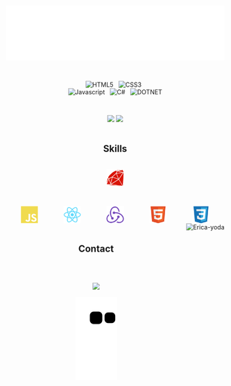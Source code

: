 

<p align="center">
<img src="header.svg" />
</p>

&nbsp;

<div align="center">
  
![HTML5](https://img.shields.io/badge/HTML5-00008b?style=for-the-badge&logo=html5&logoColor=ff6216)
&nbsp;
![CSS3](https://img.shields.io/badge/CSS3-00008b?style=for-the-badge&logo=css3&logoColor=007fff)
&nbsp;  
![Javascript](https://img.shields.io/badge/JavaScript-00008b?style=for-the-badge&logo=javascript&logoColor=fffb27)
&nbsp;
![C#](https://img.shields.io/badge/C%23-00008b?style=for-the-badge&logo=csharp&logoColor=6fcf00)
&nbsp;
![DOTNET](https://img.shields.io/badge/.NET-00008b?style=for-the-badge&logo=dotnet&logoColor=8c00ca)

&nbsp;

<img height="180em" src="https://github-readme-stats.vercel.app/api?username=reinchemo&show_icons=true&theme=github_dark&include_all_commits=true&count_private=true"/>

<img height="180em" src="https://github-readme-stats.vercel.app/api/top-langs/?username=reinchemo&layout=compact&langs_count=7&theme=github_dark"/>

  
<br />
<br /> 
  
  
   ## Skills
<div style="display: inline_block"><br>
  <img height="40" align="center" alt="Erica-Ruby" height="30" width="40" src="https://raw.githubusercontent.com/devicons/devicon/master/icons/ruby/ruby-plain.svg">
  
 &nbsp;&nbsp;&nbsp;&nbsp;&nbsp;&nbsp;&nbsp;&nbsp;&nbsp;&nbsp;&nbsp;&nbsp;&nbsp;
  
  <img height="40" align="center" alt="Erica-Js" height="30" width="40" src="https://raw.githubusercontent.com/devicons/devicon/master/icons/javascript/javascript-plain.svg">
 &nbsp;&nbsp;&nbsp;&nbsp;&nbsp;&nbsp;&nbsp;&nbsp;&nbsp;&nbsp;&nbsp;&nbsp;&nbsp;
  <img height="40" align="center" alt="" height="30" width="40" src="https://raw.githubusercontent.com/devicons/devicon/master/icons/react/react-original.svg">
 &nbsp;&nbsp;&nbsp;&nbsp;&nbsp;&nbsp;&nbsp;&nbsp;&nbsp;&nbsp;&nbsp;&nbsp;&nbsp;
  <img height="40" align="center" alt="Erica-Redux" height="30" width="40" src="https://raw.githubusercontent.com/devicons/devicon/master/icons/redux/redux-original.svg">
 &nbsp;&nbsp;&nbsp;&nbsp;&nbsp;&nbsp;&nbsp;&nbsp;&nbsp;&nbsp;&nbsp;&nbsp;&nbsp;
  <img height="40" align="center" alt="Erica-HTML" height="30" width="40" src="https://raw.githubusercontent.com/devicons/devicon/master/icons/html5/html5-original.svg">
 &nbsp;&nbsp;&nbsp;&nbsp;&nbsp;&nbsp;&nbsp;&nbsp;&nbsp;&nbsp;&nbsp;&nbsp;&nbsp;
  <img height="40" align="center" alt="Erica-CSS" height="30" width="40" src="https://raw.githubusercontent.com/devicons/devicon/master/icons/css3/css3-original.svg">
  <img align="right" height="180em" alt="Erica-yoda" src="https://media.giphy.com/media/l44Qqz6gO6JiVV3pu/giphy.gif">
</div>
  
</br>

## Contact 
<div> 
  
 </br>
</br>
 
  
 
</div>

 
 
 
 
 
 
 
 
 
 
  

<a href="https://www.linkedin.com/in/reinhard-kiprop-15a52a216/" target="_blank"><img src="https://img.shields.io/badge/-LinkedIn-00008b?style=for-the-badge&logo=linkedin&logoColor=white" target="_blank"></a> 
 
![Snake animation](https://github.com/reinchemo/reinchemo/blob/output/github-contribution-grid-snake.svg)
 
  
</div>




  
